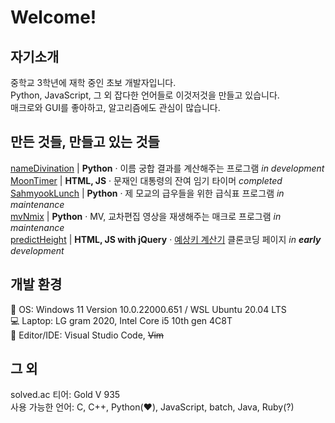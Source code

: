 
# Welcome!
## 자기소개
중학교 3학년에 재학 중인 초보 개발자입니다.   
Python, JavaScript, 그 외 잡다한 언어들로 이것저것을 만들고 있습니다.   
매크로와 GUI를 좋아하고, 알고리즘에도 관심이 많습니다.   
## 만든 것들, 만들고 있는 것들
[nameDivination](https://github.com/NewbieLeo/nameDivination) | **Python** &#183; 이름 궁합 결과를 계산해주는 프로그램 _in development_   
[MoonTimer](https://github.com/NewbieLeo/MoonTimer) | **HTML, JS** &#183; 문재인 대통령의 잔여 임기 타이머 _completed_   
[SahmyookLunch](https://github.com/NewbieLeo/SahmyookLunch) | **Python** &#183; 제 모교의 급우들을 위한 급식표 프로그램   _in maintenance_   
[mvNmix](https://github.com/NewbieLeo/mvNmix) | **Python** &#183; MV, 교차편집 영상을 재생해주는 매크로 프로그램   _in maintenance_   
[predictHeight](https://github.com/NewbieLeo/predictHeight) | **HTML, JS with jQuery** &#183;
[예상키 계산기](https://www.highki.com/kor/clinic/clinic0205.php) 클론코딩 페이지 _in **early** development_   
## 개발 환경
💽 OS: Windows 11 Version 10.0.22000.651 / WSL Ubuntu 20.04 LTS   
💻 Laptop: LG gram 2020, Intel Core i5 10th gen 4C8T   
📄 Editor/IDE: Visual Studio Code, ~~Vim~~
## 그 외
solved.ac 티어: Gold V 935   
사용 가능한 언어: C, C++, Python(❤️), JavaScript, batch, Java, Ruby(?)   
